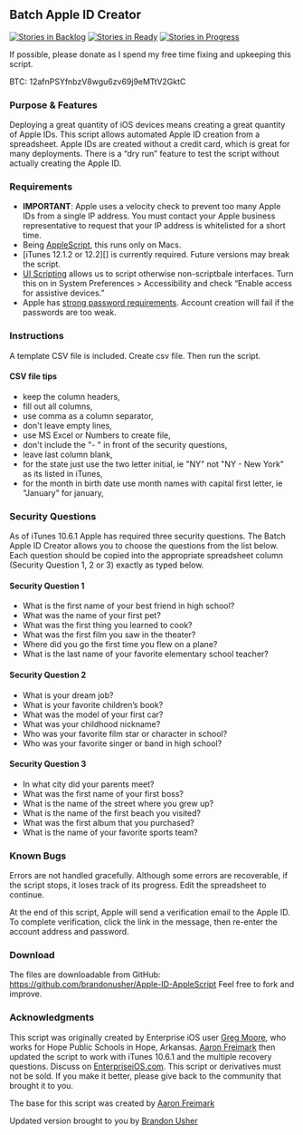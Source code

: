 Batch Apple ID Creator
----------------------

[![Stories in Backlog](https://badge.waffle.io/brandonusher/Apple-ID-AppleScript.svg?label=Backlog&title=Backlog)](http://waffle.io/brandonusher/Apple-ID-AppleScript)
[![Stories in Ready](https://badge.waffle.io/brandonusher/apple-id-applescript.svg?label=Ready&title=Ready)](http://waffle.io/brandonusher/apple-id-applescript)
[![Stories in Progress](https://badge.waffle.io/brandonusher/apple-id-applescript.svg?label=In%20Progress&title=In%20Progress)](http://waffle.io/brandonusher/apple-id-applescript)

If possible, please donate as I spend my free time fixing and upkeeping this script.

BTC: 12afnPSYfnbzV8wgu6zv69j9eMTtV2GktC

### Purpose & Features

Deploying a great quantity of iOS devices means creating a great
quantity of Apple IDs. This script allows automated Apple ID creation
from a spreadsheet. Apple IDs are created without a credit card, which
is great for many deployments. There is a “dry run” feature to test the
script without actually creating the Apple ID.

### Requirements

-   **IMPORTANT**: Apple uses a velocity check to prevent too many Apple
    IDs from a single IP address. You must contact your Apple business
    representative to request that your IP address is whitelisted for a
    short time.
-   Being [AppleScript][], this runs only on Macs.
-   [iTunes 12.1.2 or 12.2][] is currently required. Future versions may break the
    script.
-   [UI Scripting][] allows us to script otherwise non-scriptbale
    interfaces. Turn this on in System Preferences \> Accessibility and
    check “Enable access for assistive devices.”
-   Apple has [strong password requirements][]. Account creation will
    fail if the passwords are too weak.

### Instructions

A template CSV file is included. Create csv file. Then run the script.


#### CSV file tips

* keep the column headers,
* fill out all columns, 
* use comma as a column separator,
* don't leave empty lines,
* use MS Excel or Numbers to create file,
* don't include the "- " in front of the security questions,
* leave last column blank,
* for the state just use the two letter initial, ie "NY" not "NY - New York" as its listed in iTunes,
* for the month in birth date use month names with capital first letter, ie "January" for january,


### Security Questions

As of iTunes 10.6.1 Apple has required three security questions. The
Batch Apple ID Creator allows you to choose the questions from the list
below. Each question should be copied into the appropriate spreadsheet
column (Security Question 1, 2 or 3) exactly as typed below.

#### Security Question 1

-   What is the first name of your best friend in high school?
-   What was the name of your first pet?
-   What was the first thing you learned to cook?
-   What was the first film you saw in the theater?
-   Where did you go the first time you flew on a plane?
-   What is the last name of your favorite elementary school teacher?

#### Security Question 2

-   What is your dream job?
-   What is your favorite children’s book?
-   What was the model of your first car?
-   What was your childhood nickname?
-   Who was your favorite film star or character in school?
-   Who was your favorite singer or band in high school?

#### Security Question 3

-   In what city did your parents meet?
-   What was the first name of your first boss?
-   What is the name of the street where you grew up?
-   What is the name of the first beach you visited?
-   What was the first album that you purchased?
-   What is the name of your favorite sports team?

### Known Bugs

Errors are not handled gracefully. Although some errors are recoverable,
if the script stops, it loses track of its progress. Edit the
spreadsheet to continue.

At the end of this script, Apple will send a verification email to the
Apple ID. To complete verification, click the link in the message, then
re-enter the account address and password.

### Download

The files are downloadable from GitHub:
https://github.com/brandonusher/Apple-ID-AppleScript Feel free to fork
and improve.

### Acknowledgments

This script was originally created by Enterprise iOS user [Greg
Moore][], who works for Hope Public Schools in Hope, Arkansas. [Aaron
Freimark][] then updated the script to work with iTunes 10.6.1 and the
multiple recovery questions. Discuss on [EnterpriseiOS.com][]. This
script or derivatives must not be sold. If you make it better, please
give back to the community that brought it to you.

The base for this script was created by [Aaron Freimark][1]

Updated version brought to you by [Brandon Usher][]

  [AppleScript]: http://developer.apple.com/applescript/
  [iTunes 12.1.2]: http://www.apple.com/itunes/
  [UI Scripting]: http://www.mactech.com/articles/mactech/Vol.21/21.06/UserInterfaceScripting/index.html
  [strong password requirements]: http://support.apple.com/kb/TS1728
  [Greg Moore]: http://www.enterpriseios.com/users/Eight_Quarter_Bit
  [Aaron Freimark]: http://www.enterpriseios.com/users/Aaron_Freimark
  [EnterpriseiOS.com]: http://www.enterpriseios.com/wiki/Batch_Apple_ID_Generator
  [1]: https://github.com/aaronfreimark/Apple-ID-AppleScript
  [Brandon Usher]: https://github.com/brandonusher
